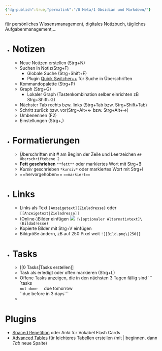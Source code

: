 ```yaml
---
{"dg-publish":true,"permalink":"/0 Meta/1 Obsidian und Markdown/"}
---
```




für persönliches Wissensmanagement, digitales Notizbuch,  tägliches Aufgabenmanagement,...

- # Notizen
	- Neue Notizen erstellen (Strg+N)
	- Suchen in Notiz(Strg+F)
		- Globale Suche (Strg+Shift+F)
		- Plugin [Quick Switcher++](obsidian://show-plugin?id=darlal-switcher-plus) für Suche in Überschriften
	- Kommandopalette (Strg+P)
	- Graph (Strg+G)
		- Lokaler Graph (Tastenkombination selber einrichten zB Strg+Shift+G)
	- Nächster Tab rechts bzw. links (Strg+Tab bzw. Strg+Shift+Tab)
	- Schritt zurück bzw. vor(Strg+Alt+$\gets$ bzw. Strg+Alt+$\to$)
	- Umbenennen (F2)
	- Einstellungen (Strg+,)
- # Formatierungen
	- Überschriften mit # am Beginn der Zeile und Leerzeichen
		```## Überschriftebene 2```
	- **Fett** **geschrieben**
		```**fett**``` oder markiertes Wort mit Strg+B
	- *Kursiv* geschrieben
		```*kursiv*``` oder markiertes Wort mit Strg+I
	- ==hervorgehoben==
		```==markiert==```
- # Links
	- Links als Text
		```[Anzeigetext](Zieladresse)``` oder ```[[Anzeigetext|Zieladresse]]```
	- (Online-)Bilder einfügen
		  ![](https://www.grg3.at/wp-content/uploads/2022/12/GRg3_5x25_transparent_positiv_h_50.png)
		```!\[optionaler Alternativtext]\(Bildadresse)```
	- Kopierte Bilder mit Strg+V einfügen
	- Bildgröße ändern, zB auf 250 Pixel weit
		````![[Bild.png\|250]]````
- # Tasks
	- [[0 Tasks|Tasks erstellen]]
	- Task als erledigt oder offen markieren (Strg+L)
	- Offene Tasks anzeigen, die in den nächsten 3 Tagen fällig sind
		    \`\`\` `tasks  
		    ``not done  
		    ``due tomorrow  
		    ``due before in 3 days```
	 - 
# Plugins
- [Spaced Repetition](obsidian://show-plugin?id=obsidian-spaced-repetition) oder Anki für Vokabel Flash Cards
- [Advanced Tables](obsidian://show-plugin?id=table-editor-obsidian) für leichteres Tabellen erstellen (mit |  beginnen, dann *Tab* neue Spalte)
 
